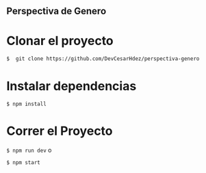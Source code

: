 Perspectiva de Genero
----------

# Clonar el proyecto
``
$  git clone https://github.com/DevCesarHdez/perspectiva-genero
``

# Instalar dependencias

``
$ npm install
``

# Correr el Proyecto

``
$ npm run dev
``
o

``
$ npm start
``
